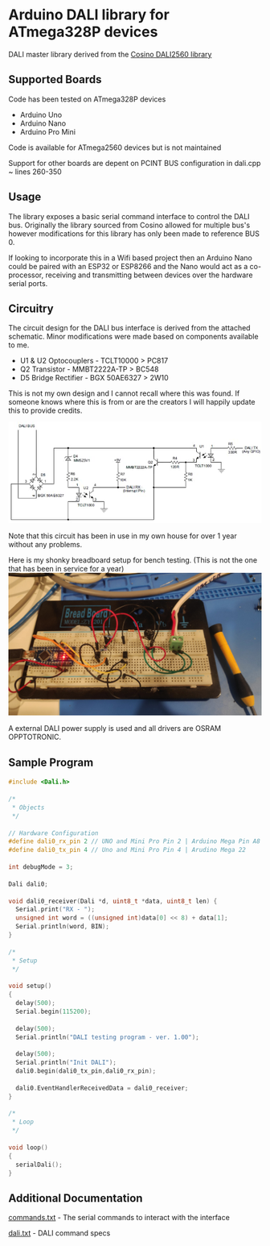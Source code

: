Arduino DALI library for ATmega328P devices
===========================================

DALI master library derived from the [Cosino DALI2560  library](https://github.com/cosino/dali2560)

Supported Boards
----------------

Code has been tested on ATmega328P devices
* Arduino Uno
* Arduino Nano
* Arduino Pro Mini

Code is available for ATmega2560 devices but is not maintained

Support for other boards are depent on PCINT BUS configuration in dali.cpp ~ lines 260-350

Usage
-----

The library exposes a basic serial command interface to control the DALI bus.
Originally the library sourced from Cosino allowed for multiple bus's however modifications for this library has only been made to reference BUS 0.

If looking to incorporate this in a Wifi based project then an Arduino Nano could be paired with an ESP32 or ESP8266 and the Nano would act as a co-processor, receiving and transmitting between devices over the hardware serial ports.

Circuitry
---------

The circuit design for the DALI bus interface is derived from the attached schematic. Minor modifications were made based on components available to me.

* U1 & U2 Optocouplers  - TCLT10000 > PC817
* Q2 Transistor - MMBT2222A-TP > BC548
* D5 Bridge Rectifier - BGX 50AE6327 > 2W10

This is not my own design and I cannot recall where this was found. If someone knows where this is from or are the creators I will happily update this to provide credits.

<img src="https://github.com/paultbarrett/bitsDALI/raw/master/schematic.jpg">

Note that this circuit has been in use in my own house for over 1 year without any problems.

Here is my shonky breadboard setup for bench testing.
(This is not the one that has been in service for a year)
<img src="https://github.com/paultbarrett/bitsDALI/raw/master/breadboard.jpg">

A external DALI power supply is used and all drivers are OSRAM OPPTOTRONIC.

Sample Program
--------------
```c
#include <Dali.h>

/*
 * Objects
 */

// Hardware Configuration
#define dali0_rx_pin 2 // UNO and Mini Pro Pin 2 | Arduino Mega Pin A8
#define dali0_tx_pin 4 // Uno and Mini Pro Pin 4 | Arudino Mega 22

int debugMode = 3;

Dali dali0;

void dali0_receiver(Dali *d, uint8_t *data, uint8_t len) {
  Serial.print("RX - ");
  unsigned int word = ((unsigned int)data[0] << 8) + data[1];
  Serial.println(word, BIN);
}

/*
 * Setup
 */
 
void setup()
{
  delay(500);
  Serial.begin(115200);
  
  delay(500);
  Serial.println("DALI testing program - ver. 1.00");
  
  delay(500);
  Serial.println("Init DALI");
  dali0.begin(dali0_tx_pin,dali0_rx_pin);

  dali0.EventHandlerReceivedData = dali0_receiver;
}

/*
 * Loop
 */

void loop()
{
  serialDali();
}
```
Additional Documentation
-------------


[commands.txt](https://github.com/paultbarrett/bitsDALI/blob/master/commands.txt) - The serial commands to interact with the interface

[dali.txt](https://github.com/paultbarrett/bitsDALI/blob/master/dali.txt) - DALI command specs
